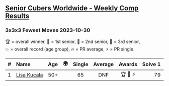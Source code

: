 <style>table {white-space: nowrap;}</style>
<link rel="stylesheet" type="text/css" href="/scw-comp/css/flags.css" />

## [Senior Cubers Worldwide - Weekly Comp Results](/scw-comp/results/)
### 3x3x3 Fewest Moves 2023-10-30

<span style="white-space: nowrap;">🏆 = overall winner</span>, <span style="white-space: nowrap;">🥇 = 1st senior</span>, <span style="white-space: nowrap;">🥈 = 2nd senior</span>, <span style="white-space: nowrap;">🥉 = 3rd senior</span>, <span style="white-space: nowrap;">💥 = overall record (age group)</span>, <span style="white-space: nowrap;">🔥 = PR average</span>, <span style="white-space: nowrap;">⚡ = PR single</span>.

| # | Name | Age | 🌍 | Single | Average | Awards | Solve 1 | Solve 2 | Solve 3 | Solution |
| :--: | :-- | :--: | :--: | :--: | :--: | :--: | --: | --: | --: | :-- |
| 1 | [Lisa Kucala](../../persons/lisa_kucala/333fm.md) | 50+ | <i class="flag flag-US" /> | 65 | DNF | 🏆 🥇 ⚡ | 79 | DNF | 65 | [Desktop](https://www.facebook.com/events/220502457586087/permalink/226206240349042) / [Mobile](https://m.facebook.com/events/220502457586087?view=permalink&id=226206240349042) |

<!-- Global site tag (gtag.js) - Google Analytics -->
<script async src="https://www.googletagmanager.com/gtag/js?id=UA-86348435-3"></script>
<script>window.dataLayer = window.dataLayer || []; function gtag() {dataLayer.push(arguments);} gtag('js', new Date()); gtag('config', 'UA-86348435-3');</script>
